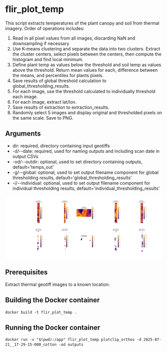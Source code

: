 # flir_plot_temp
This script extracts temperatures of the plant canopy and soil from thermal imagery. Order of operations includes:
1. Read in all pixel values from all images, discarding NaN and downsampling if necessary
2. Use K-means clustering and separate the data into two clusters. Extract the cluster centers, select pixels between the centers, then compute the histogram and find local minimum.
3. Define plant temp as values below the threshold and soil temp as values above the threshold. Return mean values for each, difference between the means, and percentiles for plants pixels.
4. Save results of global threshold calculation to global_thresholding_results.
5. For each image, use the threshold calculated to individually threshold each image.
6. For each image, extract lat/lon.
7. Save results of extraction to extraction_results.
8. Randomly select 5 images and display original and thresholded pixels on the same scale. Save to PNG.

## Arguments
* dir: required, directory containing input geotiffs
* -d/--date: required, used for naming outputs and including scan date in output CSVs
* -od/--outdir: optional, used to set directory containing outputs, default='temps_out'
* -g/--global: optional, used to set output filename component for global thresholding results, default='global_thresholding_results'
* -i/--individual: optional, used to set output filename component for individual thresholding results, default='individual_thresholding_results'

![Sample thresholding](/sample_thresholded_comparison_images.png)

## Prerequisites
Extract thermal geotiff images to a known location.

## Building the Docker container
```
docker build -t flir_plot_temp .
```

## Running the Docker container
```
docker run -v "$(pwd):/app" flir_plot_temp plotclip_orthos -d 2025-07-21__17-29-15-000_cotton -od outputs
```

